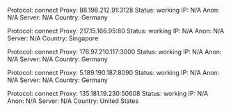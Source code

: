 Protocol: connect
Proxy: 88.198.212.91:3128
Status: working
IP: N/A
Anon: N/A
Server: N/A
Country: Germany

Protocol: connect
Proxy: 217.15.166.95:80
Status: working
IP: N/A
Anon: N/A
Server: N/A
Country: Singapore

Protocol: connect
Proxy: 176.97.210.117:3000
Status: working
IP: N/A
Anon: N/A
Server: N/A
Country: Germany

Protocol: connect
Proxy: 5.189.190.187:8090
Status: working
IP: N/A
Anon: N/A
Server: N/A
Country: Germany

Protocol: connect
Proxy: 135.181.19.230:50608
Status: working
IP: N/A
Anon: N/A
Server: N/A
Country: United States

